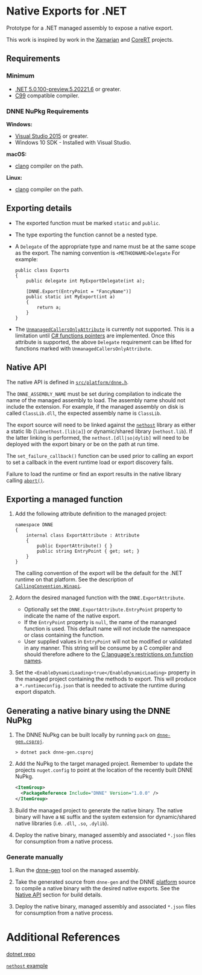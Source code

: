 # Native Exports for .NET

Prototype for a .NET managed assembly to expose a native export.

This work is inspired by work in the [Xamarian][xamarin_embed_link] and [CoreRT][corert_feature_link] projects.

## Requirements

### Minimum

* [.NET 5.0.100-preview.5.20221.6](https://github.com/dotnet/installer) or greater.
* [C99](https://en.cppreference.com/w/c/language/history) compatible compiler.

### DNNE NuPkg Requirements

**Windows:**
* [Visual Studio 2015](https://visualstudio.microsoft.com/) or greater.
* Windows 10 SDK - Installed with Visual Studio.

**macOS:**
* [clang](https://clang.llvm.org/) compiler on the path.

**Linux:**
* [clang](https://clang.llvm.org/) compiler on the path.

## Exporting details

- The exported function must be marked `static` and `public`.

- The type exporting the function cannot be a nested type.

- A `Delegate` of the appropriate type and name must be at the same scope as the export. The naming convention is `<METHODNAME>Delegate` For example:

    ```CSharp
    public class Exports
    {
        public delegate int MyExportDelegate(int a);

        [DNNE.Export(EntryPoint = "FancyName")]
        public static int MyExport(int a)
        {
            return a;
        }
    }
    ```

- The [`UnmanagedCallersOnlyAttribute`](https://github.com/dotnet/runtime/pull/35592) is currently not supported. This is a limitation until [C# functions pointers][csharp_funcptr_link] are implemented. Once this attribute is supported, the above `Delegate` requirement can be lifted for functions marked with `UnmanagedCallersOnlyAttribute`.

<a name="nativeapi"></a>

## Native API

The native API is defined in [`src/platform/dnne.h`](./src/platform/dnne.h).

The `DNNE_ASSEMBLY_NAME` must be set during compilation to indicate the name of the managed assembly to load. The assembly name should not include the extension. For example, if the managed assembly on disk is called `ClassLib.dll`, the expected assembly name is `ClassLib`.

The export source will need to be linked against the [`nethost`](https://docs.microsoft.com/dotnet/core/tutorials/netcore-hosting#create-a-host-using-nethosth-and-hostfxrh) library as either a static lib (`libnethost.[lib|a]`) or dynamic/shared library (`nethost.lib`). If the latter linking is performed, the `nethost.[dll|so|dylib]` will need to be deployed with the export binary or be on the path at run time.

The `set_failure_callback()` function can be used prior to calling an export to set a callback in the event runtime load or export discovery fails.

Failure to load the runtime or find an export results in the native library calling [`abort()`](https://en.cppreference.com/w/c/program/abort).

## Exporting a managed function

1) Add the following attribute definition to the managed project:

    ``` CSharp
    namespace DNNE
    {
        internal class ExportAttribute : Attribute
        {
            public ExportAttribute() { }
            public string EntryPoint { get; set; }
        }
    }
    ```

    The calling convention of the export will be the default for the .NET runtime on that platform. See the description of [`CallingConvention.Winapi`](https://docs.microsoft.com/dotnet/api/system.runtime.interopservices.callingconvention).

1) Adorn the desired managed function with the `DNNE.ExportAttribute`.
    - Optionally set the `DNNE.ExportAttribute.EntryPoint` property to indicate the name of the native export.
    - If the `EntryPoint` property is `null`, the name of the mananged function is used. This default name will not include the namespace or class containing the function.
    - User supplied values in `EntryPoint` will not be modified or validated in any manner. This string will be consume by a C compiler and should therefore adhere to the [C language's restrictions on function names](https://en.cppreference.com/w/c/language/functions).

1) Set the `<EnableDynamicLoading>true</EnableDynamicLoading>` property in the managed project containing the methods to export. This will produce a `*.runtimeconfig.json` that is needed to activate the runtime during export dispatch.

## Generating a native binary using the DNNE NuPkg

1) The DNNE NuPkg can be built locally by running `pack` on [`dnne-gen.csproj`](./src/dnne-gen/dnne-gen.csproj).

    `> dotnet pack dnne-gen.csproj`

1) Add the NuPkg to the target managed project. Remember to update the projects `nuget.config` to point at the location of the recently built DNNE NuPkg.

    ```xml
    <ItemGroup>
      <PackageReference Include="DNNE" Version="1.0.0" />
    </ItemGroup>
    ```

1) Build the managed project to generate the native binary. The native binary will have a `NE` suffix and the system extension for dynamic/shared native libraries (i.e. `.dll`, `.so`, `.dylib`).

1) Deploy the native binary, managed assembly and associated `*.json` files for consumption from a native process.

### Generate manually

1) Run the [dnne-gen](./src/dnne-gen) tool on the managed assembly.

1) Take the generated source from `dnne-gen` and the DNNE [platform](./src/platform) source to compile a native binary with the desired native exports. See the [Native API](#nativeapi) section for build details.

1) Deploy the native binary, managed assembly and associated `*.json` files for consumption from a native process.

# Additional References

[dotnet repo](https://github.com/dotnet/runtime)

[`nethost` example](https://github.com/dotnet/samples/tree/master/core/hosting/HostWithHostFxr)

<!-- Links -->
[xamarin_embed_link]: https://docs.microsoft.com/xamarin/tools/dotnet-embedding/release-notes/preview/0.4
[corert_feature_link]: https://github.com/dotnet/corert/tree/master/samples/NativeLibrary
[csharp_funcptr_link]: https://github.com/dotnet/csharplang/blob/master/proposals/function-pointers.md